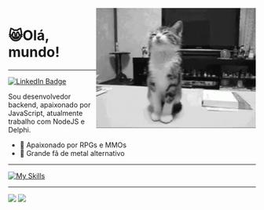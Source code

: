 <img src="banner.gif" width="325px" align="right">

# 😸Olá, mundo! 

---
<div id="badges">
  <a href = "https://www.linkedin.com/in/caiodario/">
    <img src="https://img.shields.io/badge/LinkedIn-blue?style=for-the-badge&logo=linkedin&logoColor=white" alt="LinkedIn Badge"/>
  </a>  
</div>

Sou desenvolvedor backend, apaixonado por JavaScript, atualmente trabalho com NodeJS e Delphi.
- 🐲 Apaixonado por RPGs e MMOs
- 🎵 Grande fã de metal alternativo

---

[![My Skills](https://skillicons.dev/icons?i=,js,ts,nestjs,nodejs,vue,postgres,mongodb,aws&perline=15)](https://skillicons.dev)

---

<div align = "left">
<img height = "200em" src="https://github-readme-stats.vercel.app/api/top-langs/?username=caiodario&show_icons=true&theme=bear&count_private=true"/>
<img height = "200em" src="https://github-readme-stats.vercel.app/api?username=caiodario&show_icons=true&show_icons=true&theme=bear&count_private=true" />
</div>
